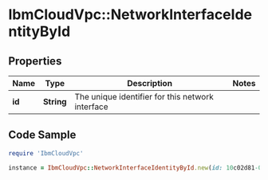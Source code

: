 # IbmCloudVpc::NetworkInterfaceIdentityById

## Properties

Name | Type | Description | Notes
------------ | ------------- | ------------- | -------------
**id** | **String** | The unique identifier for this network interface | 

## Code Sample

```ruby
require 'IbmCloudVpc'

instance = IbmCloudVpc::NetworkInterfaceIdentityById.new(id: 10c02d81-0ecb-4dc5-897d-28392913b81e)
```


